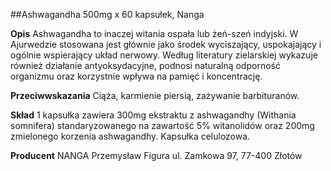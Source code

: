 ##Ashwagandha 500mg x 60 kapsułek, Nanga

**Opis** Ashwagandha to inaczej witania ospała lub żeń-szeń indyjski. W Ajurwedzie stosowana jest głównie jako środek wyciszający, uspokajający i ogólnie wspierający układ nerwowy. Według literatury zielarskiej wykazuje również działanie antyoksydacyjne, podnosi naturalną odporność organizmu oraz korzystnie wpływa na pamięć i koncentrację.

**Przeciwwskazania** Ciąża, karmienie piersią, zażywanie barbituranów.

**Skład** 1 kapsułka zawiera 300mg ekstraktu z ashwagandhy (Withania somnifera) standaryzowanego na zawartość 5% witanolidów oraz 200mg zmielonego korzenia ashwagandhy. Kapsułka celulozowa.

**Producent** NANGA Przemysław Figura
ul. Zamkowa 97, 77-400 Złotów
